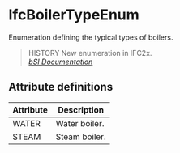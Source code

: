 IfcBoilerTypeEnum
=================
Enumeration defining the typical types of boilers.  
  
> HISTORY  New enumeration in IFC2x.  
[ _bSI
Documentation_](https://standards.buildingsmart.org/IFC/DEV/IFC4_2/FINAL/HTML/schema/ifchvacdomain/lexical/ifcboilertypeenum.htm)


Attribute definitions
---------------------
| Attribute   | Description   |
|-------------|---------------|
| WATER       | Water boiler. |
| STEAM       | Steam boiler. |

